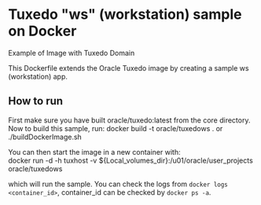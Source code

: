 
Tuxedo "ws" (workstation) sample on Docker
============================================

Example of Image with Tuxedo Domain

This Dockerfile extends the Oracle Tuxedo image by creating a sample ws (workstation) app.

## How to run
First make sure you have built oracle/tuxedo:latest from the core directory. Now to build this sample, run:
docker build -t oracle/tuxedows .
or
./buildDockerImage.sh

You can then start the image in a new container with:  
docker run -d -h tuxhost -v ${Local_volumes_dir}:/u01/oracle/user_projects oracle/tuxedows 

which will run the sample. You can check the logs from `docker logs <container_id>`, container_id can be checked by `docker ps -a`.

